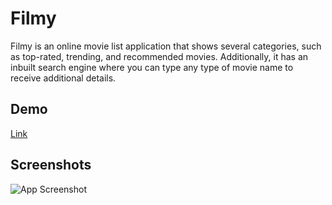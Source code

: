 
# Filmy

Filmy is an online movie list application that shows several categories, such as top-rated, trending, and recommended movies. Additionally, it has an inbuilt search engine where you can type any type of movie name to receive additional details.




## Demo

[Link](https://movie-application-s6ln.onrender.com)


## Screenshots

![App Screenshot](movie.png)

